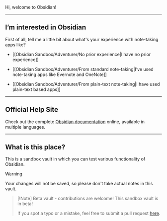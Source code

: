 Hi, welcome to Obsidian!

---

## I’m interested in Obsidian

First of all, tell me a little bit about what's your experience with note-taking apps like?

- [[Obsidian Sandbox/Adventurer/No prior experience|I have no prior experience]]

- [[Obsidian Sandbox/Adventurer/From standard note-taking|I’ve used note-taking apps like Evernote and OneNote]]

- [[Obsidian Sandbox/Adventurer/From plain-text note-taking|I have used plain-text based apps]]

---

## Official Help Site
Check out the complete [Obsidian documentation](https://help.obsidian.md/) online, available in multiple languages.

---

## What is this place?

This is a sandbox vault in which you can test various functionality of Obsidian. 

> [!Warning]
> Your changes will not be saved, so please don't take actual notes in this vault.

> [!Note] Beta vault - contributions are welcome!
> This sandbox vault is in beta!
> 
> If you spot a typo or a mistake, feel free to submit a pull request [here](https://github.com/obsidianmd/obsidian-docs/tree/master/Sandbox).


